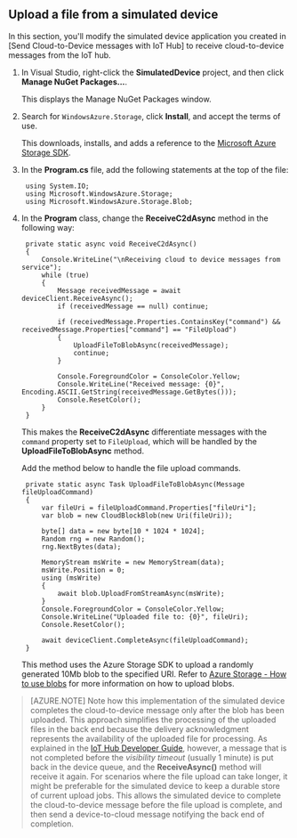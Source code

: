 ## Upload a file from a simulated device

In this section, you'll modify the simulated device application you created in [Send Cloud-to-Device messages with IoT Hub] to receive cloud-to-device messages from the IoT hub.

1. In Visual Studio, right-click the **SimulatedDevice** project, and then click **Manage NuGet Packages...**. 

    This displays the Manage NuGet Packages window.

2. Search for `WindowsAzure.Storage`, click **Install**, and accept the terms of use. 

    This downloads, installs, and adds a reference to the [Microsoft Azure Storage SDK](https://www.nuget.org/packages/WindowsAzure.Storage/).

3. In the **Program.cs** file, add the following statements at the top of the file:

        using System.IO;
        using Microsoft.WindowsAzure.Storage;
        using Microsoft.WindowsAzure.Storage.Blob;

4. In the **Program** class, change the **ReceiveC2dAsync** method in the following way:
         
        private static async void ReceiveC2dAsync()
        {
            Console.WriteLine("\nReceiving cloud to device messages from service");
            while (true)
            {
                Message receivedMessage = await deviceClient.ReceiveAsync();
                if (receivedMessage == null) continue;

                if (receivedMessage.Properties.ContainsKey("command") && receivedMessage.Properties["command"] == "FileUpload")
                {
                    UploadFileToBlobAsync(receivedMessage);
                    continue;
                }

                Console.ForegroundColor = ConsoleColor.Yellow;
                Console.WriteLine("Received message: {0}", Encoding.ASCII.GetString(receivedMessage.GetBytes()));
                Console.ResetColor();
            }
        }

    This makes the **ReceiveC2dAsync** differentiate messages with the `command` property set to `FileUpload`, which will be handled by the **UploadFileToBlobAsync** method.

    Add the method below to handle the file upload commands.
   
        private static async Task UploadFileToBlobAsync(Message fileUploadCommand)
        {
            var fileUri = fileUploadCommand.Properties["fileUri"];
            var blob = new CloudBlockBlob(new Uri(fileUri));

            byte[] data = new byte[10 * 1024 * 1024];
            Random rng = new Random();
            rng.NextBytes(data);

            MemoryStream msWrite = new MemoryStream(data);
            msWrite.Position = 0;
            using (msWrite)
            {
                await blob.UploadFromStreamAsync(msWrite);
            }
            Console.ForegroundColor = ConsoleColor.Yellow;
            Console.WriteLine("Uploaded file to: {0}", fileUri);
            Console.ResetColor();

            await deviceClient.CompleteAsync(fileUploadCommand);
        }

    This method uses the Azure Storage SDK to upload a randomly generated 10Mb blob to the specified URI. Refer to [Azure Storage - How to use blobs] for more information on how to upload blobs.

> [AZURE.NOTE] Note how this implementation of the simulated device completes the cloud-to-device message only after the blob has been uploaded. This approach simplifies the processing of the uploaded files in the back end because the delivery acknowledgment represents the availability of the uploaded file for processing. As explained in the [IoT Hub Developer Guide][IoT Hub Developer Guide - C2D], however, a message that is not completed before the *visibility timeout* (usually 1 minute) is put back in the device queue, and the **ReceiveAsync()** method will receive it again. For scenarios where the file upload can take longer, it might be preferable for the simulated device to keep a durable store of current upload jobs. This allows the simulated device to complete the cloud-to-device message before the file upload is complete, and then send a device-to-cloud message notifying the back end of completion.

<!-- Links -->
[IoT Hub Developer Guide - C2D]: /documentation/articles/iot-hub-devguide/#c2d
[Azure Storage - How to use blobs]: /documentation/articles/storage-dotnet-how-to-use-blobs/#upload-a-blob-into-a-container

<!-- Images -->





